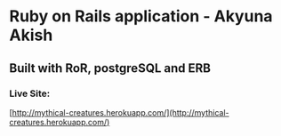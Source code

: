 # Ruby on Rails application - Akyuna Akish

## Built with RoR, postgreSQL and ERB

### Live Site:

[http://mythical-creatures.herokuapp.com/](http://mythical-creatures.herokuapp.com/)
